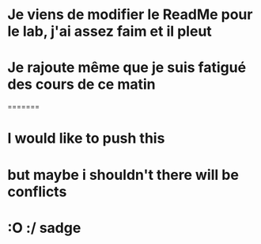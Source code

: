 # Je viens de modifier le ReadMe pour le lab, j'ai assez faim et il pleut 
# Je rajoute même que je suis fatigué des cours de ce matin
=======
# I would like to push this
# but maybe i shouldn't there will be conflicts
# :O  :/ sadge

